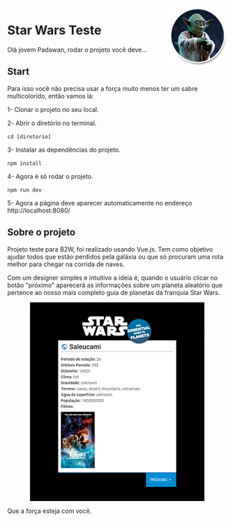 <img src="readme/selo.png" align="right" />

# Star Wars Teste

Olá jovem Padawan, rodar o projeto você deve...

## Start

Para isso você não precisa usar a força muito menos ter um sabre multicolorido, então vamos lá:

1- Clonar o projeto no seu local.

2- Abrir o diretório no terminal.
```
cd [diretorio]
```
3- Instalar as dependências do projeto.
```
npm install
```
4- Agora é só rodar o projeto.
```
npm run dev
```
5- Agora a página deve aparecer automaticamente no endereço http://localhost:8080/

## Sobre o projeto

Projeto teste para B2W, foi realizado usando Vue.js. Tem como objetivo ajudar todos que estão perdidos pela galáxia ou que só procuram uma rota melhor para chegar na corrida de naves.

Com um designer simples e intuitivo a ideia é, quando o usuário clicar no botão "próximo" aparecerá as informações sobre um planeta aleatório que pertence ao nosso mais completo guia de planetas da franquia Star Wars.

<center><img src="readme/layout.png" align="middle" style="margin:auto;" /></center>

Que a força esteja com você.
